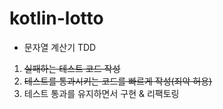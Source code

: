 # kotlin-lotto

* 문자열 계산기 TDD

1. ~~실패하는 테스트 코드 작성~~
2. ~~테스트를 통과시키는 코드를 빠르게 작성(죄악 허용)~~
3. 테스트 통과를 유지하면서 구현 & 리팩토링

